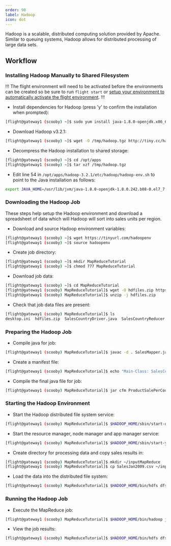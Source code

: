 ```yaml
---
order: 90
label: Hadoop
icon: dot
---
```


Hadoop is a scalable, distributed computing solution provided by Apache. Similar to queuing systems, Hadoop allows for distributed processing of large data sets.

## Workflow

### Installing Hadoop Manually to Shared Filesystem

!!!
The flight environment will need to be activated before the environments can be created so be sure to run `flight start` or [setup your environment to automatically activate the flight environment](/using_environment/cli-basics/flight_system/#activating-the-flight-system).
!!!

- Install dependencies for Hadoop (press 'y' to confirm the installation when prompted):
```bash
[flight@gateway1 (scooby) ~]$ sudo yum install java-1.8.0-openjdk.x86_64 java-1.8.0-openjdk-devel.x86_64
```
- Download Hadoop v3.2.1:
```bash
[flight@gateway1 (scooby) ~]$ wget -O /tmp/hadoop.tgz http://tiny.cc/hadoop321
```
- Decompress the Hadoop installation to shared storage:
```bash
[flight@gateway1 (scooby) ~]$ cd /opt/apps
[flight@gateway1 (scooby) ~]$ tar xzf /tmp/hadoop.tgz
```
- Edit line 54 in `/opt/apps/hadoop-3.2.1/etc/hadoop/hadoop-env.sh` to point to the Java installation as follows:
```bash
export JAVA_HOME=/usr/lib/jvm/java-1.8.0-openjdk-1.8.0.242.b08-0.el7_7.x86_64/jre
```
### Downloading the Hadoop Job

These steps help setup the Hadoop environment and download a spreadsheet of data which will Hadoop will sort into sales units per region.

- Download and source Hadoop environment variables:
```bash
[flight@gateway1 (scooby) ~]$ wget https://tinyurl.com/hadoopenv
[flight@gateway1 (scooby) ~]$ source hadoopenv
```
- Create job directory:
```bash
[flight@gateway1 (scooby) ~]$ mkdir MapReduceTutorial
[flight@gateway1 (scooby) ~]$ chmod 777 MapReduceTutorial
```
- Download job data:
```bash
[flight@gateway1 (scooby) ~]$ cd MapReduceTutorial
[flight@gateway1 (scooby) MapReduceTutorial]$ wget -O hdfiles.zip https://tinyurl.com/hdinput1
[flight@gateway1 (scooby) MapReduceTutorial]$ unzip -j hdfiles.zip
```
- Check that job data files are present:
```bash
[flight@gateway1 (scooby) MapReduceTutorial]$ ls
desktop.ini  hdfiles.zip  SalesCountryDriver.java  SalesCountryReducer.java  SalesJan2009.csv  SalesMapper.java
```
### Preparing the Hadoop Job

- Compile java for job:
```bash
[flight@gateway1 (scooby) MapReduceTutorial]$ javac -d . SalesMapper.java SalesCountryReducer.java SalesCountryDriver.java
```
- Create a manifest file:
```bash
[flight@gateway1 (scooby) MapReduceTutorial]$ echo "Main-Class: SalesCountry.SalesCountryDriver" >> Manifest.txt
```
- Compile the final java file for job:
```bash
[flight@gateway1 (scooby) MapReduceTutorial]$ jar cfm ProductSalePerCountry.jar Manifest.txt SalesCountry/*.class
```
### Starting the Hadoop Environment

- Start the Hadoop distributed file system service:
```bash
[flight@gateway1 (scooby) MapReduceTutorial]$ $HADOOP_HOME/sbin/start-dfs.sh
```
- Start the resource manager, node manager and app manager service:
```bash
[flight@gateway1 (scooby) MapReduceTutorial]$ $HADOOP_HOME/sbin/start-yarn.sh
```
- Create directory for processing data and copy sales results in:
```bash
[flight@gateway1 (scooby) MapReduceTutorial]$ mkdir ~/inputMapReduce
[flight@gateway1 (scooby) MapReduceTutorial]$ cp SalesJan2009.csv ~/inputMapReduce/
```
- Load the data into the distributed file system:
```bash
[flight@gateway1 (scooby) MapReduceTutorial]$ $HADOOP_HOME/bin/hdfs dfs -ls ~/inputMapReduce
```
### Running the Hadoop Job

- Execute the MapReduce job:
```bash
[flight@gateway1 (scooby) MapReduceTutorial]$ $HADOOP_HOME/bin/hadoop jar ProductSalePerCountry.jar ~/inputMapReduce ~/mapreduce_output_sales
```

- View the job results:
```bash
[flight@gateway1 (scooby) MapReduceTutorial]$ $HADOOP_HOME/bin/hdfs dfs -cat ~/mapreduce_output_sales/part-00000 | more
```
